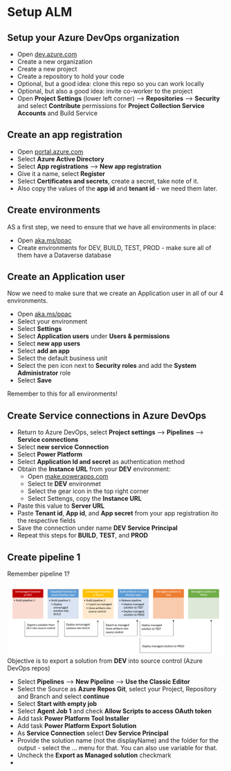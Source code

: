 # Setup ALM

## Setup your Azure DevOps organization

* Open [dev.azure.com](https://dev.azure.com)
* Create a new organization
* Create a new project
* Create a repository to hold your code
* Optional, but a good idea: clone this repo so you can work locally
* Optional, but also a good idea: invite co-worker to the project
* Open **Project Settings** (lower left corner) --> **Repositories** --> **Security** and select **Contribute** permissions for **Project Collection Service Accounts** and <ProjectName> Build Service <OrgName>

## Create an app registration

* Open [portal.azure.com](https://portal.azure.com)
* Select **Azure Active Directory**
* Select **App registrations** --> **New app registration**
* Give it a name, select **Register**
* Select **Certificates and secrets**, create a secret, take note of it.
* Also copy the values of the **app id** and **tenant id** - we need them later.

## Create environments

AS a first step, we need to ensure that we have all environments in place:

* Open [aka.ms/ppac](https://aka.ms/ppac)
* Create environments for DEV, BUILD, TEST, PROD - make sure all of them have a Dataverse database

## Create an Application user

Now we need to make sure that we create an Application user in all of our 4 environments.

* Open [aka.ms/ppac](https://aka.ms/ppac)
* Select your environment
* Select **Settings**
* Select **Application users** under **Users & permissions**
* Select **new app users**
* Select **add an app**
* Select the default business unit
* Select the pen icon next to **Security roles** and add the **System Administrator** role
* Select **Save**
  
Remember to this for all environments!


## Create Service connections in Azure DevOps

* Return to Azure DevOps, select **Project settings** --> **Pipelines** --> **Service connections**
* Select **new service Connection**
* Select **Power Platform**
* Select **Application Id and secret** as authentication method
* Obtain the **Instance URL** from your **DEV** environment:
  * Open [make.powerapps.com](https://make.powerapps.com)
  * Select te **DEV** environmet
  * Select the gear icon in the top right corner
  * Select Settengs, copy the **Instance URL**
* Paste this value to **Server URL**
* Paste **Tenant id**, **App id**, and **App secret** from your app registration ito the respective fields
* Save the connection under name **DEV Service Principal**
* Repeat this steps for **BUILD**, **TEST**, and **PROD**

## Create pipeline 1

Remember pipeline 1?

![Build Pipelines](images/alm_pp.png)
Objective is to export a solution from **DEV** into source control (Azure DevOps repos)

* Select **Pipelines** --> **New Pipeline** --> **Use the Classic Editor**
* Select the Source as **Azure Repos Git**, select your Project, Repository and Branch and select **continue**
* Select **Start with empty job**
* Select **Agent Job 1** and check **Allow Scripts to access OAuth token**
* Add task **Power Platform Tool Installer**
* Add task **Power Platform Export Solution**
* As **Service Connection** select **Dev Service Principal**
* Provide the solution name (not the displayName) and the folder for the output - select the ... menu for that. You can also use variable for that.
* Uncheck the **Export as Managed solution** checkmark
* 